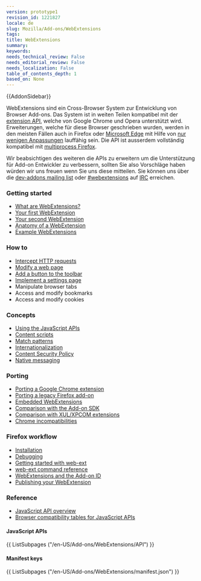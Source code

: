 ```yaml
---
version: prototype1
revision_id: 1221827
locale: de
slug: Mozilla/Add-ons/WebExtensions
tags: 
title: WebExtensions
summary: 
keywords: 
needs_technical_review: False
needs_editorial_review: False
needs_localization: False
table_of_contents_depth: 1
based_on: None
---
```

<div>{{AddonSidebar}}</div>

<p>WebExtensions sind ein Cross-Browser System zur Entwicklung von Browser Add-ons. Das System ist in weiten Teilen kompatibel mit der <a class="external-icon external" href="https://developer.chrome.com/extensions">extension API</a>, welche von Google Chrome und Opera unterstützt wird. Erweiterungen, welche für diese Browser geschrieben wurden, werden in den meisten Fällen auch in Firefox oder <a href="https://developer.microsoft.com/en-us/microsoft-edge/platform/documentation/extensions/">Microsoft Edge</a> mit Hilfe von <a href="https://developer.mozilla.org/en-US/Add-ons/WebExtensions/Porting_from_Google_Chrome">nur wenigen Anpassungen</a> lauffähig sein. Die API ist ausserdem vollständig kompatibel mit <a href="https://developer.mozilla.org/en-US/Firefox/Multiprocess_Firefox">multiprocess Firefox</a>.</p>

<p>Wir beabsichtigen des weiteren die APIs zu erweitern um die Unterstützung für Add-on Entwickler zu verbessern, sollten Sie also Vorschläge haben würden wir uns freuen wenn Sie uns diese mitteilen. Sie können uns über die <a href="https://mail.mozilla.org/listinfo/dev-addons">dev-addons mailing list</a> oder&nbsp;<a href="irc://irc.mozilla.org/webextensions">#webextensions</a> auf <a href="https://wiki.mozilla.org/IRC">IRC</a> erreichen.</p>

<div class="row topicpage-table">
<div class="section">
<h3 id="Getting_started">Getting started</h3>

<ul>
 <li><a href="/en-US/docs/Mozilla/Add-ons/WebExtensions/What_are_WebExtensions_">What are WebExtensions?</a></li>
 <li><a href="/en-US/Add-ons/WebExtensions/Your_first_WebExtension">Your first WebExtension</a></li>
 <li><a href="/en-US/Add-ons/WebExtensions/Your_second_WebExtension">Your second WebExtension</a></li>
 <li><a href="/en-US/Add-ons/WebExtensions/Anatomy_of_a_WebExtension">Anatomy of a WebExtension</a></li>
 <li><a href="/en-US/Add-ons/WebExtensions/Examples">Example WebExtensions</a></li>
</ul>

<h3 id="How_to">How to</h3>

<ul>
 <li><a href="/en-US/docs/Mozilla/Add-ons/WebExtensions/Intercept_HTTP_requests">Intercept HTTP requests</a></li>
 <li><a href="/en-US/docs/Mozilla/Add-ons/WebExtensions/Modify_a_web_page">Modify a web page</a></li>
 <li><a href="/en-US/docs/Mozilla/Add-ons/WebExtensions/Add_a_button_to_the_toolbar">Add a button to the toolbar</a></li>
 <li><a href="/en-US/docs/Mozilla/Add-ons/WebExtensions/Implement_a_settings_page">Implement a settings page</a></li>
 <li>Manipulate browser tabs</li>
 <li>Access and modify bookmarks</li>
 <li>Access and modify cookies</li>
</ul>

<h3 id="Concepts">Concepts</h3>

<ul>
 <li><a href="/en-US/docs/Mozilla/Add-ons/WebExtensions/Using_the_JavaScript_APIs">Using the JavaScript APIs</a></li>
 <li><a href="/en-US/Add-ons/WebExtensions/Content_scripts">Content scripts</a></li>
 <li><a href="/en-US/Add-ons/WebExtensions/Match_patterns">Match patterns</a></li>
 <li><a href="/en-US/docs/Mozilla/Add-ons/WebExtensions/Internationalization">Internationalization</a></li>
 <li><a href="/en-US/docs/Mozilla/Add-ons/WebExtensions/Content_Security_Policy">Content Security Policy</a></li>
 <li><a href="/en-US/docs/Mozilla/Add-ons/WebExtensions/Native_messaging">Native messaging</a></li>
</ul>

<h3 id="Porting">Porting</h3>

<ul>
 <li><a href="/en-US/Add-ons/WebExtensions/Porting_from_Google_Chrome">Porting a Google Chrome extension</a></li>
 <li><a href="/en-US/docs/Mozilla/Add-ons/WebExtensions/Porting_a_legacy_Firefox_add-on">Porting a legacy Firefox add-on</a></li>
 <li><a href="/en-US/docs/Mozilla/Add-ons/WebExtensions/Embedded_WebExtensions">Embedded WebExtensions</a></li>
 <li><a href="/en-US/docs/Mozilla/Add-ons/WebExtensions/Comparison_with_the_Add-on_SDK">Comparison with the Add-on SDK</a></li>
 <li><a href="/en-US/docs/Mozilla/Add-ons/WebExtensions/Comparison_with_XUL_XPCOM_extensions">Comparison with XUL/XPCOM extensions</a></li>
 <li><a href="/en-US/docs/Mozilla/Add-ons/WebExtensions/Chrome_incompatibilities">Chrome incompatibilities</a></li>
</ul>

<h3 id="Firefox_workflow">Firefox workflow</h3>

<ul>
 <li><a href="/en-US/Add-ons/WebExtensions/Temporary_Installation_in_Firefox">Installation</a></li>
 <li><a href="/en-US/Add-ons/WebExtensions/Debugging">Debugging</a></li>
 <li><a href="/en-US/docs/Mozilla/Add-ons/WebExtensions/Getting_started_with_web-ext">Getting started with web-ext</a></li>
 <li><a href="/en-US/docs/Mozilla/Add-ons/WebExtensions/web-ext_command_reference">web-ext command reference</a></li>
 <li><a href="/en-US/docs/Mozilla/Add-ons/WebExtensions/WebExtensions_and_the_Add-on_ID">WebExtensions and the Add-on ID</a></li>
 <li><a href="/en-US/docs/Mozilla/Add-ons/WebExtensions/Publishing_your_WebExtension">Publishing your WebExtension</a></li>
</ul>
</div>

<div class="section">
<h3 id="Reference">Reference</h3>

<ul>
 <li><a href="/en-US/docs/Mozilla/Add-ons/WebExtensions/API">JavaScript API overview</a></li>
 <li><a href="/en-US/Add-ons/WebExtensions/Browser_support_for_JavaScript_APIs">Browser compatibility tables for JavaScript APIs</a></li>
</ul>

<h4 id="JavaScript_APIs">JavaScript APIs</h4>

<div class="twocolumns">{{ ListSubpages ("/en-US/Add-ons/WebExtensions/API") }}</div>

<h4 id="Manifest_keys">Manifest keys</h4>

<div class="twocolumns">{{ ListSubpages ("/en-US/Add-ons/WebExtensions/manifest.json") }}</div>
</div>
</div>


